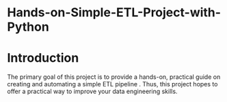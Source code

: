 # Hands-on-Simple-ETL-Project-with-Python
# Introduction
The primary goal of this project is to provide a hands-on, practical guide on creating and automating a simple ETL pipeline . Thus, this project hopes to offer a practical way to improve your data engineering skills.
